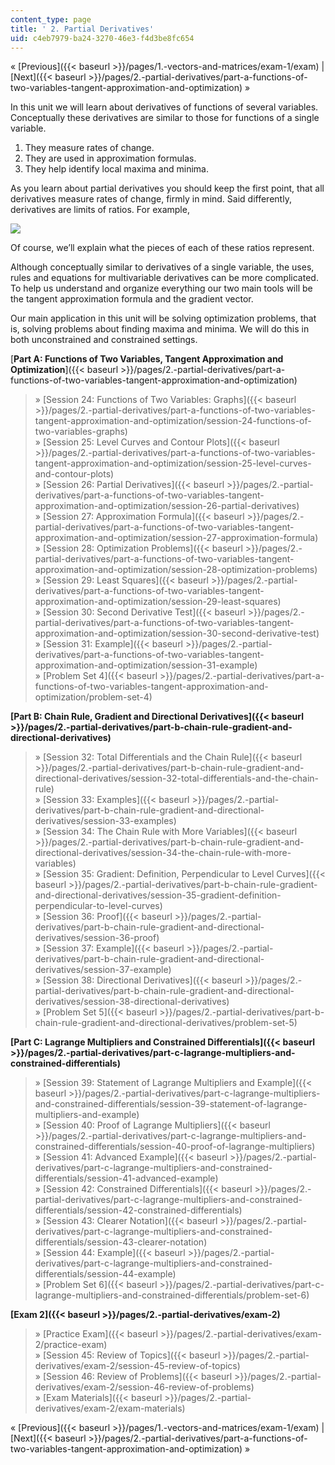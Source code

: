 ```yaml
---
content_type: page
title: ' 2. Partial Derivatives'
uid: c4eb7979-ba24-3270-46e3-f4d3be8fc654
---
```


« [Previous]({{< baseurl >}}/pages/1.-vectors-and-matrices/exam-1/exam) | [Next]({{< baseurl >}}/pages/2.-partial-derivatives/part-a-functions-of-two-variables-tangent-approximation-and-optimization) »

In this unit we will learn about derivatives of functions of several variables. Conceptually these derivatives are similar to those for functions of a single variable.

1.  They measure rates of change.
2.  They are used in approximation formulas.
3.  They help identify local maxima and minima.

As you learn about partial derivatives you should keep the first point, that all derivatives measure rates of change, firmly in mind. Said differently, derivatives are limits of ratios. For example,

![](BASEURL_PLACEHOLDER/resources/mit18_02sc_limit)

Of course, we’ll explain what the pieces of each of these ratios represent.

Although conceptually similar to derivatives of a single variable, the uses, rules and equations for multivariable derivatives can be more complicated. To help us understand and organize everything our two main tools will be the tangent approximation formula and the gradient vector.

Our main application in this unit will be solving optimization problems, that is, solving problems about finding maxima and minima. We will do this in both unconstrained and constrained settings.

[**Part A: Functions of Two Variables, Tangent Approximation and Optimization**]({{< baseurl >}}/pages/2.-partial-derivatives/part-a-functions-of-two-variables-tangent-approximation-and-optimization)

> » [Session 24: Functions of Two Variables: Graphs]({{< baseurl >}}/pages/2.-partial-derivatives/part-a-functions-of-two-variables-tangent-approximation-and-optimization/session-24-functions-of-two-variables-graphs)  
> » [Session 25: Level Curves and Contour Plots]({{< baseurl >}}/pages/2.-partial-derivatives/part-a-functions-of-two-variables-tangent-approximation-and-optimization/session-25-level-curves-and-contour-plots)  
> » [Session 26: Partial Derivatives]({{< baseurl >}}/pages/2.-partial-derivatives/part-a-functions-of-two-variables-tangent-approximation-and-optimization/session-26-partial-derivatives)  
> » [Session 27: Approximation Formula]({{< baseurl >}}/pages/2.-partial-derivatives/part-a-functions-of-two-variables-tangent-approximation-and-optimization/session-27-approximation-formula)  
> » [Session 28: Optimization Problems]({{< baseurl >}}/pages/2.-partial-derivatives/part-a-functions-of-two-variables-tangent-approximation-and-optimization/session-28-optimization-problems)  
> » [Session 29: Least Squares]({{< baseurl >}}/pages/2.-partial-derivatives/part-a-functions-of-two-variables-tangent-approximation-and-optimization/session-29-least-squares)  
> » [Session 30: Second Derivative Test]({{< baseurl >}}/pages/2.-partial-derivatives/part-a-functions-of-two-variables-tangent-approximation-and-optimization/session-30-second-derivative-test)  
> » [Session 31: Example]({{< baseurl >}}/pages/2.-partial-derivatives/part-a-functions-of-two-variables-tangent-approximation-and-optimization/session-31-example)  
> » [Problem Set 4]({{< baseurl >}}/pages/2.-partial-derivatives/part-a-functions-of-two-variables-tangent-approximation-and-optimization/problem-set-4)

**[Part B: Chain Rule, Gradient and Directional Derivatives]({{< baseurl >}}/pages/2.-partial-derivatives/part-b-chain-rule-gradient-and-directional-derivatives)**

> » [Session 32: Total Differentials and the Chain Rule]({{< baseurl >}}/pages/2.-partial-derivatives/part-b-chain-rule-gradient-and-directional-derivatives/session-32-total-differentials-and-the-chain-rule)  
> » [Session 33: Examples]({{< baseurl >}}/pages/2.-partial-derivatives/part-b-chain-rule-gradient-and-directional-derivatives/session-33-examples)  
> » [Session 34: The Chain Rule with More Variables]({{< baseurl >}}/pages/2.-partial-derivatives/part-b-chain-rule-gradient-and-directional-derivatives/session-34-the-chain-rule-with-more-variables)  
> » [Session 35: Gradient: Definition, Perpendicular to Level Curves]({{< baseurl >}}/pages/2.-partial-derivatives/part-b-chain-rule-gradient-and-directional-derivatives/session-35-gradient-definition-perpendicular-to-level-curves)  
> » [Session 36: Proof]({{< baseurl >}}/pages/2.-partial-derivatives/part-b-chain-rule-gradient-and-directional-derivatives/session-36-proof)  
> » [Session 37: Example]({{< baseurl >}}/pages/2.-partial-derivatives/part-b-chain-rule-gradient-and-directional-derivatives/session-37-example)  
> » [Session 38: Directional Derivatives]({{< baseurl >}}/pages/2.-partial-derivatives/part-b-chain-rule-gradient-and-directional-derivatives/session-38-directional-derivatives)  
> » [Problem Set 5]({{< baseurl >}}/pages/2.-partial-derivatives/part-b-chain-rule-gradient-and-directional-derivatives/problem-set-5)

**[Part C: Lagrange Multipliers and Constrained Differentials]({{< baseurl >}}/pages/2.-partial-derivatives/part-c-lagrange-multipliers-and-constrained-differentials)**

> » [Session 39: Statement of Lagrange Multipliers and Example]({{< baseurl >}}/pages/2.-partial-derivatives/part-c-lagrange-multipliers-and-constrained-differentials/session-39-statement-of-lagrange-multipliers-and-example)  
> » [Session 40: Proof of Lagrange Multipliers]({{< baseurl >}}/pages/2.-partial-derivatives/part-c-lagrange-multipliers-and-constrained-differentials/session-40-proof-of-lagrange-multipliers)  
> » [Session 41: Advanced Example]({{< baseurl >}}/pages/2.-partial-derivatives/part-c-lagrange-multipliers-and-constrained-differentials/session-41-advanced-example)  
> » [Session 42: Constrained Differentials]({{< baseurl >}}/pages/2.-partial-derivatives/part-c-lagrange-multipliers-and-constrained-differentials/session-42-constrained-differentials)  
> » [Session 43: Clearer Notation]({{< baseurl >}}/pages/2.-partial-derivatives/part-c-lagrange-multipliers-and-constrained-differentials/session-43-clearer-notation)  
> » [Session 44: Example]({{< baseurl >}}/pages/2.-partial-derivatives/part-c-lagrange-multipliers-and-constrained-differentials/session-44-example)  
> » [Problem Set 6]({{< baseurl >}}/pages/2.-partial-derivatives/part-c-lagrange-multipliers-and-constrained-differentials/problem-set-6)

**[Exam 2]({{< baseurl >}}/pages/2.-partial-derivatives/exam-2)**

> » [Practice Exam]({{< baseurl >}}/pages/2.-partial-derivatives/exam-2/practice-exam)  
> » [Session 45: Review of Topics]({{< baseurl >}}/pages/2.-partial-derivatives/exam-2/session-45-review-of-topics)  
> » [Session 46: Review of Problems]({{< baseurl >}}/pages/2.-partial-derivatives/exam-2/session-46-review-of-problems)  
> » [Exam Materials]({{< baseurl >}}/pages/2.-partial-derivatives/exam-2/exam-materials)

« [Previous]({{< baseurl >}}/pages/1.-vectors-and-matrices/exam-1/exam) | [Next]({{< baseurl >}}/pages/2.-partial-derivatives/part-a-functions-of-two-variables-tangent-approximation-and-optimization) »